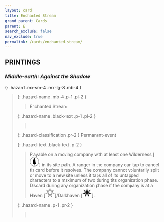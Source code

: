 ```yaml
---
layout: card
title: Enchanted Stream
grand_parent: Cards
parent: E
search_exclude: false
nav_exclude: true
permalink: /cards/enchanted-stream/
---
```


## PRINTINGS


### _Middle-earth: Against the Shadow_

{: .hazard .mx-sm-4 .mx-lg-8 .mb-4 }
> {: .hazard-name .mb-4 .p-1 .pl-2 }
> > <div class="hazard-mp"></div>
> > <div class="card-name">Enchanted Stream</div>
>
> {: .hazard-name .black-text .p-1 .pl-2 }
> > &nbsp;
>
> {: .hazard-classification .pr-2 }
> Permanent-event
>
> {: .hazard-text .black-text .p-2 }
> > Playable on a moving company with at least one Wilderness \[![](/assets/images/wilderness.svg)] in its site path. A ranger in the company can tap to cancel tis card before it resolves. The company cannot voluntarily split or move to a new site unless it taps all of its untapped characters to a maximum of two during tits organization phase. Discard during any organization phase if the company is at a Haven \[![](/assets/images/free-haven.svg)]/Darkhaven \[![](/assets/images/dark-haven.svg)]. 
>
> {: .hazard-name .p-1 .pr-2 }
> > <div class="card-shield"></div>
> > <div class="card-corruption">&nbsp;</div>
